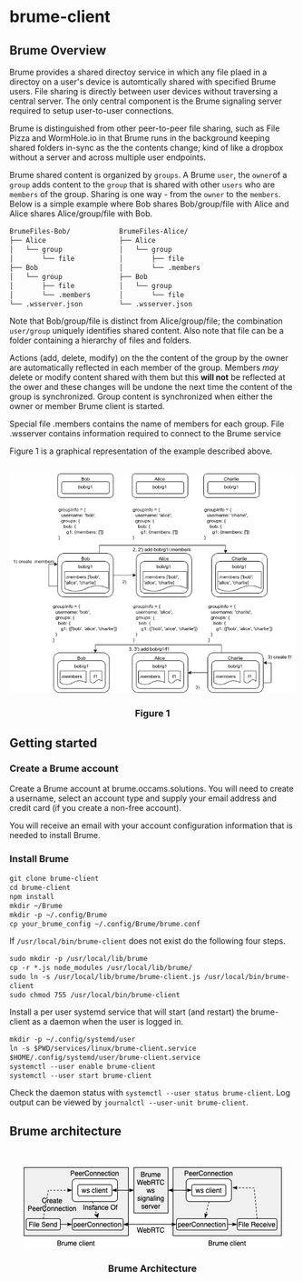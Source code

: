 # brume-client

## Brume Overview

Brume provides a shared directoy service in which any file plaed in a directoy on a user's device is automtically shared with specified Brume users. File sharing is directly between user devices without traversing a central server. The only central component is the Brume signaling server required to setup user-to-user connections.

Brume is distinguished from other peer-to-peer file sharing, such as File Pizza and WormHole.io in that Brume runs in the background keeping shared folders in-sync as the the contents change; kind of like a dropbox without a server and across multiple user endpoints.

Brume shared content is organized by ```groups```. A Brume ```user```, the ```owner```of a ```group``` adds content to the ```group``` that is shared with other ```users``` who are ```members``` of the group. Sharing is one way - from the ```owner``` to the ```members```. Below is a simple example where Bob shares Bob/group/file with Alice and Alice shares Alice/group/file with Bob. 

```
BrumeFiles-Bob/            BrumeFiles-Alice/
├── Alice                  ├── Alice
│   └── group              │   └── group
│       └── file           │       ├── file                          
├── Bob                    │       └── .members
│   └── group              ├── Bob
│       ├── file           │   └── group
│       └── .members       │       └── file
└── .wsserver.json         └── .wsserver.json
```
Note that Bob/group/file is distinct from Alice/group/file; the combination ```user/group``` uniquely identifies shared content. Also note that file can be a folder containing a hierarchy of files and folders.

Actions (add, delete, modify) on the the content of the group by the owner are automatically reflected in each member of the group. Members *may* delete or modify content shared with them but this **will not** be reflected at the ower and these changes will be undone the next time the content of the group is synchronized. Group content is synchronized when either the owner or member Brume client is started.

Special file .members contains the name of members for each group. File .wsserver contains information required to connect to the Brume service

Figure 1 is a graphical representation of the example described above.    

<br/>
<center><img src="./fig1.png"><br/><h3>Figure 1</h3></center>

## Getting started

### Create a Brume account

Create a Brume account at brume.occams.solutions. You will need to create a username, select an account type and supply your email address and credit card (if you create a non-free account).

You will receive an email with your account configuration information that is needed to install Brume.

### Install Brume

```
git clone brume-client
cd brume-client
npm install
mkdir ~/Brume
mkdir -p ~/.config/Brume
cp your_brume_config ~/.config/Brume/brume.conf
```

If ```/usr/local/bin/brume-client``` does not exist do the following four steps.

```
sudo mkdir -p /usr/local/lib/brume
cp -r *.js node_modules /usr/local/lib/brume/
sudo ln -s /usr/local/lib/brume/brume-client.js /usr/local/bin/brume-client
sudo chmod 755 /usr/local/bin/brume-client
```

Install a per user systemd service that will start (and restart) the brume-client as a daemon when the user is logged in.

```
mkdir -p ~/.config/systemd/user
ln -s $PWD/services/linux/brume-client.service $HOME/.config/systemd/user/brume-client.service
systemctl --user enable brume-client
systemctl --user start brume-client
```

Check the daemon status with ```systemctl --user status brume-client```.
Log output can be viewed by ```journalctl --user-unit brume-client```. 

## Brume architecture
<br/>
<br/>
<center><img src="./BrumeArchitecture.png"><br/><h3>Brume Architecture</h3></center>
